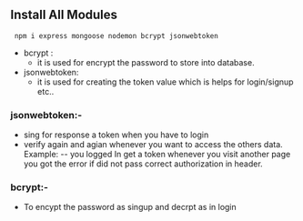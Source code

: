 ## Install All Modules

```
 npm i express mongoose nodemon bcrypt jsonwebtoken

```

- bcrypt :
  - it is used for encrypt the password to store into database.
- jsonwebtoken:
  - it is used for creating the token value which is helps for login/signup etc..

### jsonwebtoken:-

- sing for response a token when you have to login
- verify again and agian whenever you want to access the others data.
  Example: -- you logged In get a token whenever you visit another page you got the error if did not pass correct authorization in header.

### bcrypt:-
- To encypt the password as singup and decrpt as in login 